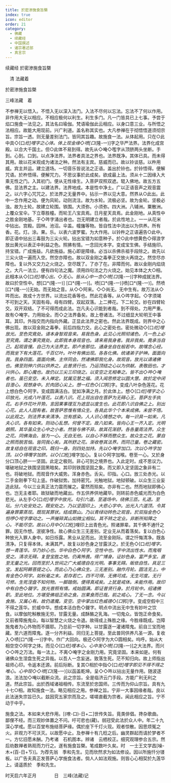```yaml
---
title: 於密渗施食旨槩
index: true
icon: editor
order: 21
category:
  - 佛藏
  - 续藏经
  - 中国撰述
  - 诸宗著述部
  - 真言宗
---
```


续藏经   於密渗施食旨槩  

　清 法藏着  

於密渗施食旨槩  

三峰法藏　着  

不参禅无以悟入。不悟入无以深入法门。入法不尽何以忘法。忘法不了何以作用。非作用大无以相应。不相应极何以利生。利生多门。凡一门皆具已上七事。予尝于焰口施食一法见之。其法名曰瑜伽。梵语瑜伽此云相应。以身口意三业。与所悟之法相应。故能大用现前。兴广利道。盖名称其实也。大凡参禅在于彻悟悟道须彻宗旨。宗旨一透。则无量差别法门。皆同其旨趣。故施食一法。从体起用。只在○此中具◇[口*纥]哩字之心体。体上现金缘◇喷[口*(隆-一)]字之华严法界。法界化成宫殿。以合大千国土。但○此体不易到得。故先从◇唵◇嚂字从顶脐两头坐断。手到。心到。口到。以点净法界。法界者具法之界也。法界既净。其体已具。而未得其用。故以花米观成为诸法之种。然法有主宾。慈威而已。故以铃谈慈。以杵用威。宾主并运。建立道场。一切音乐皆说法之正语。盖出於铃也。於铃悟得。便解咒语。於杵悟得。便解咒力。不思议事於此成矣。欲成最上法。须从十二因缘入大乘无性之门。入其初门。便从无性缘生。入菩萨双照双遮。辊入佛地。故五方五佛。显法界之主。以建法界。法界地成。本是性中净土。广以正语音声之观音震之。以六字心咒咒之。於法界之无量界中。拈示一界以见大意。然界从○此出。此中一念作用之动。便为风轮。动则流注。故为水轮。流极必坚。故为金轮。坚极必浊。故为土轮。故建立轮围。铁围。大须弥。小须弥。四大洲。八辅洲。粟散洲。上覆众宝伞。下立尊胜幢。而轮王八宝具焉。日月星天具焉。此金刚地。从真性中之胜金刚地基。于◇吽字涌出者也。岂无明建立者哉。於此性地上。一一从花米中拈出。宫殿。园林。池沼。伞盖。幢旛等物。皆自性法中流出以为供养。所有香。花。灯。涂。果。乐。以表六波罗蜜。为大作用。以铃杵之正语遍告○此中。即正语中拈出三毒鼓为三尖火轮。拈出宝错为如意种子。於○此中想黄色◇得浪字放出黄光以表正中利益之色。照拂有情。一念回光本字。变成宝生佛。手结施印。持宝错。广成施益。凡欲施益。施心即是障缘。必当以杀佛杀祖手段除之。故先以三尖火烧一遍而入空。然空亦障也。故以双金刚之毒拳正交放火再烧之。然空尽亦障也。复以外又交力之火烧之。空尽既了。了亦了在。非障而何。故以金刚内焰烧之。大凡一法立。便有四句法之魔。须用四句法之力火烧之。始见本体之大○相。此相本从◇[口*纥]哩心出。◇无心。皆从心中一念◇喷[口*(隆-一)]字种成就法界。故曰於空性中。想[口*(隆-一)] [口*(隆-一)]。喷[口*(隆-一)]喷[口*(隆-一)]。然喷[口*(隆-一)]无始。而无始之音。从◇◇阿来。◇◇尚无。无中生有。故万法从◇吽而出。故成十方世界。以流出花香等也。然此花香等。从◇吽字起。◇字须竭不可到之天。天固有母。母有四臂。双起双落。上二捧花。下二轮交。妙在四臂轮交。双开双结。了不可得而成此法。岂凡夫心识能到者哉。到不得处。力用严重。故有◇唵字。力用始全。而◇之法界备矣。故上卷诸法。不过细显大轮明王中事耳。其印。外指交而内指向外藏。正显此法界之密也。然此法界既成。则界中之心佛出现。故以双金刚之毒拳。前后四指力交。此心之密处也。密处微动◇[口*纥]哩放光。至色究竟处。请本身智观音来。易我色身。此见心光照彻诸色。凡一色上必至究竟。谓之事究竟处。此即我本身观音也。请来易我身者。我非我矣。竟承当自己。起观音慢。自己为大法界主。即卢舍那位。通身坐自在般若中。故嘿念心经。而我坐下有大莲花。千百亿叶。叶叶有佛出现。各各化佛。统诸弟子护神。面面向我。我身四面。面面向佛。主伴同会。然诸佛即我化身。故观音。放光以请诸佛也。佛至则伸六供以供养之。此普贤行也。乃运顶结之心以为供献。表敬田也。才兴供心。即心魔也。故仍以三尖三印烧之。以变空之无相奉之。皆不出◇吽◇唵者也。虽已变空。未入禅定。犹属见慧之福。须入闻思修定以圆大慧。故於定中闭目澄心。观想身中。於肉团心尖上。想一红色◇[口*邦]字。变成八叶杂色莲花。花上想白色◇阿字。变成圆满洁白。犹如净满之月。於此体上。想◇[口*纥]哩字之心印放光。光成八叶莲花。以表八识。花上现出自在菩萨为无碍心王。菩萨左手执花。右手作花叶开势。言因果事理互为遮显以度生也。此花即八识自佛之上。别出心花。此人人固有者。故菩萨思惟有情众生。各具此华个个本来成佛。未尝不悟。以此观之。则法界本来清净。岂有惑染。人人识心情想之中。每一识具一如来。凡夫心识。各有如来。则动心乱想。何曾不定。故八如来。皆向心王一齐入定。光明朗照。其华虽众生心中之小者。然皆与佛不异。故其花渐舒。各各量周法界。众生之花。同佛海会。皆为一心。无自无他。以自心不移而愍众生。故众生之花。蒙自之照而脱苦恼。皆同我心矣。其所舒之花。渐收卷其法界。而同己量。卷之藏密。故复结自在观音之印。既归一身。则四处加持。先以◇唵字加口。次以◇吽字加顶。以◇得囕字加脐。以◇[口*纥]哩字加心。复以◇阿字加喉。卷至一心。又於身分口顶心脐一一坚固。此定之极则。非心可到之境界也。入此定时。成不思议力。堪破地狱之铁围坚固黑暗矣。其印则铁围坚固之象。而又即入定坚固之象非有二也。将破地狱。而观音作大威势。浑身赤色。舌尖。印指。心口。放三处赤光。以二手金刚拳下勾上竖。作破狱势。加持密咒。光触地狱。地狱顿破。以众生三业妄造此狱。今以三业真正法力震而摧之。霍然而殒矣。亦非有二也。然而地狱即佛心也。岂无主者耶。故狱破而地藏出。作五供养供地藏毕。则转前赤色威光而为白色悲光。从左手◇[口*纥]哩字中放光。勾引六道。至道场中。绕佛三匝。礼退。至坛。分六处安处之。既安处之。乃以坚固印上。大悲心字中。出光入六道顶。令其遍身罪雾蒸现。既现其罪状。结成罪山。乃以青绿动转色之观音。於双指金色◇怛啰◇咤字摩动之。一声摧碎其山如微尘相似。其不转之定业。非断所知障之心。不能尽空。故以心月中◇[口*纥]哩印上出青色光。照诸罪辈。其千佛不通忏之罪。因无作想。泯彼净性。故心佛众生三无差别。定业无从而着落矣。复以白色心种放光入罪人身中。如日烁露。黑业从足而出。流至金刚际。谓之忏悔清净。既各清净。只复得本体。未满其严。故复以妙色身之甘露沃之。於无色◇[口*纥]哩字。想一青莲华。华乃妙心也。华中白色◇阿字。空性中也。字中流出性水。而鬼咽受之。清凉无碍。复登宝胜之地。仍离怖畏。得广博身。证妙色身。富严多宝。直至无量之光。回而至於入世间之广大威德自在光明。事事无碍。皈依自性。具足三宝。发起阿耨菩提之心。而此心乃心佛众生。三无差别。融作月轮。圆洁无上。中有金色◇阿字。如秋毫之末。若存若亡。四不可得。无佛可成。无生可度。无行可修。生死涅盘不知何物。一脚踏倒。便得真戒矣。上犹是戒体。未能作用。故印中有白色◇鍐字。放光普照有情。戒始圆满。即证普贤行身。於月轮中。绍诸佛职。至此地位。方堪受佛祖正命之食。岂果食而已哉。前之戒心。了无一念。今以食施。又属心有。故仍遣魔。变空。空中掌出红色威德◇[口*邦]字。变成空假中三不得之莲华。於威中华。想成本洁白色◇鍐字。明点中流出无中生有妙叶之饮食。以摩伽陀斛散施无穷。甘露无量。成酥酪之乳海。一切鬼众。皆饱正命食矣。又前者障施鬼众。每以智慧之火烧之令退。故得成上殊胜之缘。今胜缘既成。岂障施鬼者为心外物而不摄耶。乃总前一切字种。以甘露逐一灌诸障鬼。前自三宝而地藏。至六道而障鬼。逐一分齐利益。同归无上菩提。至此普同供养凡圣一源。复收入◇喷[口*(隆-一)]字中。作广大回向。极还◇阿字为大○圆相矣。呜呼。始从大相空空◇阿字之体。而见◇[口*纥]哩本心。心中发◇喷[口*(隆-一)]之大法界。而兴◇◇吽之万法。每一法上。不离◇唵字之金刚力用。究竟坚固。本来如是。何有诸佛众生涅盘生死之异哉。以吾人一念妄迷。致落生死。茫不知归向。故上师指出祖师心印。令返本还源。前后际断。复其○相於中指◇[口*纥]哩字即见不得不得之唯心。心中现◇◇喷[口*(隆-一)]以函盖乾坤。呈◇◇吽以拈出无量作用。随波逐浪。法法加◇唵以截断众流。此之宗旨。全是临济云门手段。方能广利无利之道。然此宗旨。出於西域诸祖相传。东流至於忠国师。三传而为仰山宗旨。具有九十七○相。故知施食一法。略见相应之用。参禅之旨。宁非一大事因缘者哉。良以此法迷失宗旨已久。兹因究五家宗而及之。嗟嗟直截为宗者。闻此相应之旨。宁不动于中乎。  

施食之法。本如来大悲作用。[(嘹-口)-日+二]世传失旨。竟类俳倡。搀杂歌曲。鄙俚不经。而三观妙体置之不问。吁可悲也(藏)。弱冠受此法於众人中。年二十九深心学戒。愿以百堂布施结菩萨缘。偶於座下千灯火现。观者惊散。因思烦冤之火。非观力不可沃灭。以故愿中止。及参禅十有几稔之后。幽灵群起而请於梦者不一。方忆旧愿未酬。乃考诸　石机图本。辨诸　云栖校正。细究观理参合五宗。然后劝数禅者熟观而力行之。遂有施食旨槩。笔成数叶久矣。时　一士王文学昌[噪-木+(百-日+ㄎ)]。为荐先翁　季和先生。见而欣然求为如法修设。因以所施忏分镂板。以广告夫真正发菩萨心学施食法者。倘人人如法观施。则皆心心相契於九莲华上。请遥质於　季和先生。  

时天启六年正月　　　　日　三峰(法藏)记  
